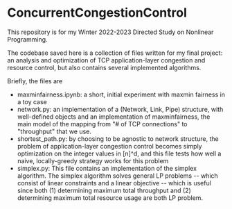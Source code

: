 # ConcurrentCongestionControl
This repository is for my Winter 2022-2023 Directed Study on Nonlinear Programming.

The codebase saved here is a collection of files written for my final project: an analysis and optimization of TCP application-layer congestion and resource control, but also contains several implemented algorithms. 

Briefly, the files are
- maxminfairness.ipynb: a short, initial experiment with maxmin fairness in a toy case
- network.py: an implementation of a (Network, Link, Pipe) structure, with well-defined objects and an implementation of maxminfairness, the main model of the mapping from "# of TCP connections" to "throughput" that we use.
- shortest_path.py: by choosing to be agnostic to network structure, the problem of application-layer congestion control becomes simply optimization on the integer values in [n]^d, and this file tests how well a naive, locally-greedy strategy works for this problem
- simplex.py: This file contains an implementation of the simplex algorithm. The simplex algorithm solves general LP problems -- which consist of linear constraints and a linear objective -- which is useful since both (1) determining maximum total throughput and (2) determining maximum total resource usage are both LP problem.
